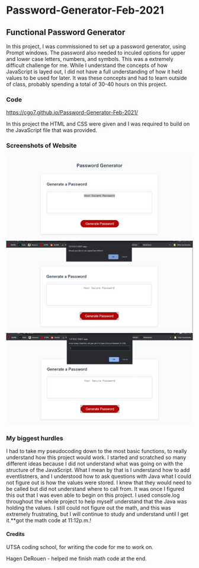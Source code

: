 # Password-Generator-Feb-2021

## Functional Password Generator

In this project, I was commissioned to set up a password generator, using Prompt windows.  The password also needed to inculed options for upper and lower case letters, numbers, and symbols. This was a extremely difficult challenge for me.  While I understand the concepts of how JavaScript is layed out, I did not have a full understanding of how it held values to be used for later.  It was these concepts and had to learn outside of class, probably spending a total of 30-40 hours on this project.

### Code

https://cgo7.github.io/Password-Generator-Feb-2021/

In this project the HTML and CSS were given and I was required to build on the JavaScript file that was provided.

### Screenshots of Website

![alt text](PasswordGenerator.png)
![alt text](promptwindow.png)
![alt text](characters.png)

### My biggest hurdles

I had to take my pseudocoding down to the most basic functions, to really understand how this project would work.  I started and scratched so many different ideas because I did not understand what was going on with the structure of the JavaScript.  What I mean by that is I understand how to add eventlistners, and I understood how to ask questions with Java what I could not figure out is how the values were stored.  I knew that they would need to be called but did not understand where to call from.  It was once I figured this out that I was even able to begin on this project.  I used console.log throughout the whole project to help myself understand that the Java was holding the values.  I still could not figure out the math, and this was extremely frustrating, but I will continue to study and understand until I get it.**got the math code at 11:12p.m.! 

#### Credits
UTSA coding school, for writing the code for me to work on.<br>

Hagen DeRouen - helped me finish math code at the end.